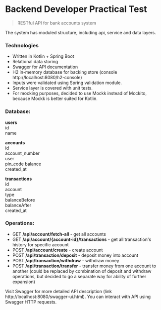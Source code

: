 
# Backend Developer Practical Test

> RESTful API for bank accounts system

The system has moduled structure, including api, service and data layers.

### Technologies
- Written in Kotlin + Spring Boot
- Relational data storing 
- Swagger for API documentation 
- H2 in-memory database for backing store (console http://localhost:8080/h2-console)
- Inputs were validated using Spring validation module. 
- Service layer is covered with unit tests.
- For mocking purposes, decided to use Mockk instead of Mockito, because Mockk is better suited for Kotlin.  

### Database:

**users**  
id  
name

**accounts**  
id  
account_number  
user  
pin_code
balance  
created_at

**transactions**  
id  
account   
type  
balanceBefore  
balanceAfter  
created_at

### Operations:  

- GET **/api/account/fetch-all** - get all accounts
- GET **/api/account/{account-id}/transactions** - get all transaction's history for specific account
- POST **/api/account/create** - create account
- POST **/api/transaction/deposit** - deposit money into account
- POST **/api/transaction/withdraw** - withdraw money 
- POST **/api/transaction/transfer** - transfer money from one account to another (could be replaced by combination of deposit and withdraw operations, but decided to go a separate way for ability of further expansion)

Visit Swagger for more detailed API description (link http://localhost:8080/swagger-ui.html). You can interact with API using Swagger HTTP requests.


